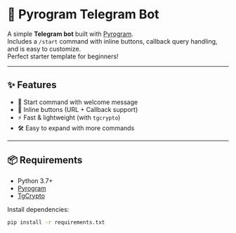 # 🚀 Pyrogram Telegram Bot

A simple **Telegram bot** built with [Pyrogram](https://docs.pyrogram.org/).  
Includes a `/start` command with inline buttons, callback query handling, and is easy to customize.  
Perfect starter template for beginners!

---

## ✨ Features
- 👋 Start command with welcome message  
- 🔘 Inline buttons (URL + Callback support)  
- ⚡ Fast & lightweight (with `tgcrypto`)  
- 🛠 Easy to expand with more commands  

---

## 📦 Requirements
- Python 3.7+  
- [Pyrogram](https://docs.pyrogram.org/)  
- [TgCrypto](https://pypi.org/project/tgcrypto/)

Install dependencies:
```bash
pip install -r requirements.txt
